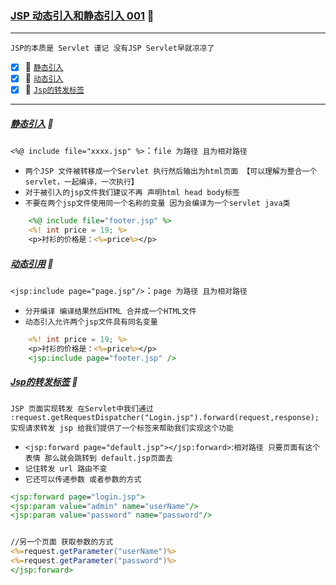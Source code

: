 ### [JSP 动态引入和静态引入 001](#top) <b id="top"></b> :maple_leaf:

----
`JSP的本质是 Servlet 谨记 没有JSP Servlet早就凉凉了`

- [x] :maple_leaf: [`静态引入`](#static)
- [x] :maple_leaf: [`动态引入`](#dynamic)
- [x] :maple_leaf: [`Jsp的转发标签`](#formward)

------

##### [静态引入](#top)  :maple_leaf: <b id="static"></b> 
`<%@ include file="xxxx.jsp" %>`：`file 为路径 且为相对路径`
* `两个JSP 文件被转移成一个Servlet 执行然后输出为html页面 【可以理解为整合一个servlet，一起编译，一次执行】`
* `对于被引入的jsp文件我们建议不再 声明html head body标签 `
* `不要在两个jsp文件使用同一个名称的变量 因为会编译为一个servlet java类`
```jsp
	<%@ include file="footer.jsp" %>
	<%! int price = 19; %>
	<p>衬衫的价格是：<%=price%></p>
```
##### [动态引用](#top)  :maple_leaf: <b id="dynamic"></b> 
`<jsp:include page="page.jsp"/>`：`page 为路径 且为相对路径`
* `分开编译 编译结果然后HTML 合并成一个HTML文件`
* `动态引入允许两个jsp文件具有同名变量`

```jsp
	<%! int price = 19; %>
	<p>衬衫的价格是：<%=price%></p>
	<jsp:include page="footer.jsp" />
```

##### [Jsp的转发标签](#top)  :maple_leaf: <b id="formward"></b> 
`JSP 页面实现转发 在Servlet中我们通过 :request.getRequestDispatcher("Login.jsp").forward(request,response); 实现请求转发 jsp
给我们提供了一个标签来帮助我们实现这个功能`
* `<jsp:forward page="default.jsp"></jsp:forward>`:`相对路径 只要页面有这个表情 那么就会跳转到 default.jsp页面去`
* `记住转发 url 路由不变`
* `它还可以传递参数 或者参数的方式 `
```jsp
<jsp:forward page="login.jsp">
<jsp:param value="admin" name="userName"/>
<jsp:param value="password" name="password"/>


//另一个页面 获取参数的方式
<%=request.getParameter("userName")%>
<%=request.getParameter("password")%>
</jsp:forward>
```
